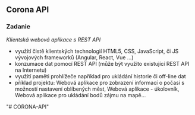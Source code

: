 ##  Corona API 



### Zadanie
*Klientská webová aplikace s REST API*

* využití čistě klientských technologií HTML5, CSS, JavaScript, či JS vývojových frameworků (Angular, React, Vue ...)
* konzumace dat pomocí REST API (může být využito existující REST API na Internetu)
* využití paměti prohlížeče například pro ukládání historie či off-line dat
* příklad projektu: Webová aplikace pro zobrazení informací o počasí s možností nastavení oblíbených měst, Webová aplikace - úkolovník, Webová aplikace pro ukládání bodů zájmu na mapě...

"# CORONA-API" 
